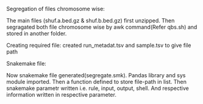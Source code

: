 Segregation of files chromosome wise:

The main files (shuf.a.bed.gz & shuf.b.bed.gz) first unzipped. 
Then segragated both file chromosome wise by awk command(Refer qbs.sh) and stored in another folder.

Creating required file: created run_metadat.tsv and sample.tsv to give file path

Snakemake file:

Now snakemake file generated(segregate.smk). Pandas library and sys module imported. Then a function defined to store file-path in list.
Then snakemake parametr written i.e. rule, input, output, shell. And respective information  written in respective parameter.


